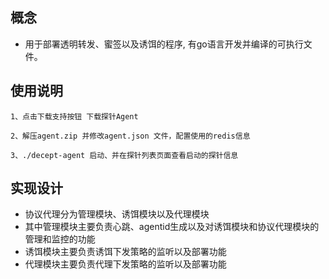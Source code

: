 ## 概念
* 用于部署透明转发、蜜签以及诱饵的程序, 有go语言开发并编译的可执行文件。

## 使用说明
	1、点击下载支持按钮 下载探针Agent
	
	2、解压agent.zip 并修改agent.json 文件，配置使用的redis信息
	
	3、./decept-agent 启动、并在探针列表页面查看启动的探针信息
	
## 实现设计
* 协议代理分为管理模块、诱饵模块以及代理模块
* 其中管理模块主要负责心跳、agentid生成以及对诱饵模块和协议代理模块的管理和监控的功能
* 诱饵模块主要负责诱饵下发策略的监听以及部署功能
* 代理模块主要负责代理下发策略的监听以及部署功能
